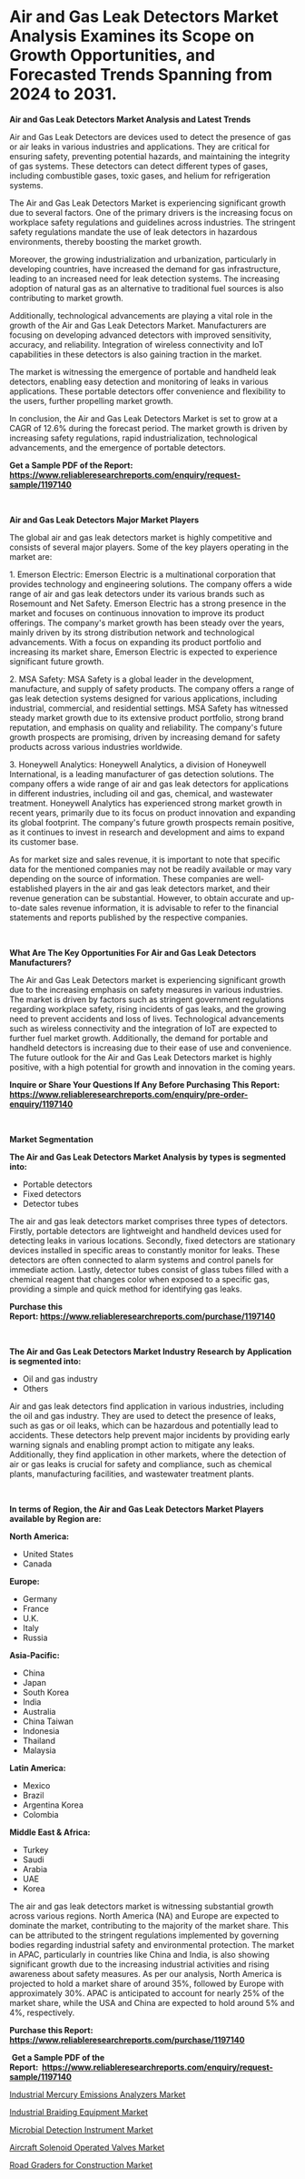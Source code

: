<p><h1>Air and Gas Leak Detectors Market Analysis Examines its Scope on Growth Opportunities, and Forecasted Trends Spanning from 2024 to 2031.</h1></p><p><strong>Air and Gas Leak Detectors Market Analysis and Latest Trends</strong></p>
<p><p>Air and Gas Leak Detectors are devices used to detect the presence of gas or air leaks in various industries and applications. They are critical for ensuring safety, preventing potential hazards, and maintaining the integrity of gas systems. These detectors can detect different types of gases, including combustible gases, toxic gases, and helium for refrigeration systems.</p><p>The Air and Gas Leak Detectors Market is experiencing significant growth due to several factors. One of the primary drivers is the increasing focus on workplace safety regulations and guidelines across industries. The stringent safety regulations mandate the use of leak detectors in hazardous environments, thereby boosting the market growth.</p><p>Moreover, the growing industrialization and urbanization, particularly in developing countries, have increased the demand for gas infrastructure, leading to an increased need for leak detection systems. The increasing adoption of natural gas as an alternative to traditional fuel sources is also contributing to market growth.</p><p>Additionally, technological advancements are playing a vital role in the growth of the Air and Gas Leak Detectors Market. Manufacturers are focusing on developing advanced detectors with improved sensitivity, accuracy, and reliability. Integration of wireless connectivity and IoT capabilities in these detectors is also gaining traction in the market.</p><p>The market is witnessing the emergence of portable and handheld leak detectors, enabling easy detection and monitoring of leaks in various applications. These portable detectors offer convenience and flexibility to the users, further propelling market growth.</p><p>In conclusion, the Air and Gas Leak Detectors Market is set to grow at a CAGR of 12.6% during the forecast period. The market growth is driven by increasing safety regulations, rapid industrialization, technological advancements, and the emergence of portable detectors.</p></p>
<p><strong>Get a Sample PDF of the Report:&nbsp; <a href="https://www.reliableresearchreports.com/enquiry/request-sample/1197140">https://www.reliableresearchreports.com/enquiry/request-sample/1197140</a></strong></p>
<p>&nbsp;</p>
<p><strong>Air and Gas Leak Detectors Major Market Players</strong></p>
<p><p>The global air and gas leak detectors market is highly competitive and consists of several major players. Some of the key players operating in the market are:</p><p>1. Emerson Electric: Emerson Electric is a multinational corporation that provides technology and engineering solutions. The company offers a wide range of air and gas leak detectors under its various brands such as Rosemount and Net Safety. Emerson Electric has a strong presence in the market and focuses on continuous innovation to improve its product offerings. The company's market growth has been steady over the years, mainly driven by its strong distribution network and technological advancements. With a focus on expanding its product portfolio and increasing its market share, Emerson Electric is expected to experience significant future growth.</p><p>2. MSA Safety: MSA Safety is a global leader in the development, manufacture, and supply of safety products. The company offers a range of gas leak detection systems designed for various applications, including industrial, commercial, and residential settings. MSA Safety has witnessed steady market growth due to its extensive product portfolio, strong brand reputation, and emphasis on quality and reliability. The company's future growth prospects are promising, driven by increasing demand for safety products across various industries worldwide.</p><p>3. Honeywell Analytics: Honeywell Analytics, a division of Honeywell International, is a leading manufacturer of gas detection solutions. The company offers a wide range of air and gas leak detectors for applications in different industries, including oil and gas, chemical, and wastewater treatment. Honeywell Analytics has experienced strong market growth in recent years, primarily due to its focus on product innovation and expanding its global footprint. The company's future growth prospects remain positive, as it continues to invest in research and development and aims to expand its customer base.</p><p>As for market size and sales revenue, it is important to note that specific data for the mentioned companies may not be readily available or may vary depending on the source of information. These companies are well-established players in the air and gas leak detectors market, and their revenue generation can be substantial. However, to obtain accurate and up-to-date sales revenue information, it is advisable to refer to the financial statements and reports published by the respective companies.</p></p>
<p>&nbsp;</p>
<p><strong>What Are The Key Opportunities For Air and Gas Leak Detectors Manufacturers?</strong></p>
<p><p>The Air and Gas Leak Detectors market is experiencing significant growth due to the increasing emphasis on safety measures in various industries. The market is driven by factors such as stringent government regulations regarding workplace safety, rising incidents of gas leaks, and the growing need to prevent accidents and loss of lives. Technological advancements such as wireless connectivity and the integration of IoT are expected to further fuel market growth. Additionally, the demand for portable and handheld detectors is increasing due to their ease of use and convenience. The future outlook for the Air and Gas Leak Detectors market is highly positive, with a high potential for growth and innovation in the coming years.</p></p>
<p><strong>Inquire or Share Your Questions If Any Before Purchasing This Report: <a href="https://www.reliableresearchreports.com/enquiry/pre-order-enquiry/1197140">https://www.reliableresearchreports.com/enquiry/pre-order-enquiry/1197140</a></strong></p>
<p>&nbsp;</p>
<p><strong>Market Segmentation</strong></p>
<p><strong>The Air and Gas Leak Detectors Market Analysis by types is segmented into:</strong></p>
<p><ul><li>Portable detectors</li><li>Fixed detectors</li><li>Detector tubes</li></ul></p>
<p><p>The air and gas leak detectors market comprises three types of detectors. Firstly, portable detectors are lightweight and handheld devices used for detecting leaks in various locations. Secondly, fixed detectors are stationary devices installed in specific areas to constantly monitor for leaks. These detectors are often connected to alarm systems and control panels for immediate action. Lastly, detector tubes consist of glass tubes filled with a chemical reagent that changes color when exposed to a specific gas, providing a simple and quick method for identifying gas leaks.</p></p>
<p><strong>Purchase this Report:&nbsp;<a href="https://www.reliableresearchreports.com/purchase/1197140">https://www.reliableresearchreports.com/purchase/1197140</a></strong></p>
<p>&nbsp;</p>
<p><strong>The Air and Gas Leak Detectors Market Industry Research by Application is segmented into:</strong></p>
<p><ul><li>Oil and gas industry</li><li>Others</li></ul></p>
<p><p>Air and gas leak detectors find application in various industries, including the oil and gas industry. They are used to detect the presence of leaks, such as gas or oil leaks, which can be hazardous and potentially lead to accidents. These detectors help prevent major incidents by providing early warning signals and enabling prompt action to mitigate any leaks. Additionally, they find application in other markets, where the detection of air or gas leaks is crucial for safety and compliance, such as chemical plants, manufacturing facilities, and wastewater treatment plants.</p></p>
<p>&nbsp;</p>
<p><strong>In terms of Region, the Air and Gas Leak Detectors Market Players available by Region are:</strong></p>
<p>
    <p> <strong> North America: </strong>
        <ul>
            <li>United States</li>
            <li>Canada</li>
        </ul>
        </p> 
    <p> <strong> Europe: </strong>
        <ul>
            <li>Germany</li>
            <li>France</li>
            <li>U.K.</li>
            <li>Italy</li>
            <li>Russia</li>
        </ul>
        </p> 
    <p> <strong> Asia-Pacific: </strong>
        <ul>
            <li>China</li>
            <li>Japan</li>
            <li>South Korea</li>
            <li>India</li>
            <li>Australia</li>
            <li>China Taiwan</li>
            <li>Indonesia</li>
            <li>Thailand</li>
            <li>Malaysia</li>
        </ul>
        </p> 
    <p> <strong> Latin America: </strong>
        <ul>
            <li>Mexico</li>
            <li>Brazil</li>
            <li>Argentina Korea</li>
            <li>Colombia</li>
        </ul>
        </p> 
    <p> <strong> Middle East & Africa: </strong>
        <ul>
            <li>Turkey</li>
            <li>Saudi</li>
            <li>Arabia</li>
            <li>UAE</li>
            <li>Korea</li>
        </ul>
    </p>
    </p>
<p><p>The air and gas leak detectors market is witnessing substantial growth across various regions. North America (NA) and Europe are expected to dominate the market, contributing to the majority of the market share. This can be attributed to the stringent regulations implemented by governing bodies regarding industrial safety and environmental protection. The market in APAC, particularly in countries like China and India, is also showing significant growth due to the increasing industrial activities and rising awareness about safety measures. As per our analysis, North America is projected to hold a market share of around 35%, followed by Europe with approximately 30%. APAC is anticipated to account for nearly 25% of the market share, while the USA and China are expected to hold around 5% and 4%, respectively.</p></p>
<p><strong>Purchase this Report: <a href="https://www.reliableresearchreports.com/purchase/1197140">https://www.reliableresearchreports.com/purchase/1197140</a></strong></p>
<p>&nbsp;<strong>Get a Sample PDF of the Report:&nbsp;&nbsp;<a href="https://www.reliableresearchreports.com/enquiry/request-sample/1197140">https://www.reliableresearchreports.com/enquiry/request-sample/1197140</a></strong></p>
<p><strong></strong></p>
<p><p><a href="https://github.com/santosh758595/Market-Research-Report-List-2/blob/main/industrial-mercury-emissions-analyzers-market.md">Industrial Mercury Emissions Analyzers Market</a></p><p><a href="https://github.com/Chiragrp26/Market-Research-Report-List-2/blob/main/industrial-braiding-equipment-market.md">Industrial Braiding Equipment Market</a></p><p><a href="https://github.com/lilstefpacute/Market-Research-Report-List-2/blob/main/microbial-detection-instrument-market.md">Microbial Detection Instrument Market</a></p><p><a href="https://github.com/rexevange/Market-Research-Report-List-2/blob/main/aircraft-solenoid-operated-valves-market.md">Aircraft Solenoid Operated Valves Market</a></p><p><a href="https://github.com/AKSHATREPORTPRIME/Market-Research-Report-List-2/blob/main/road-graders-for-construction-market.md">Road Graders for Construction Market</a></p></p>